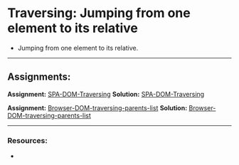 # Traversing: Jumping from one element to its relative

- Jumping from one element to its relative.

---

## Assignments:

**Assignment:** [SPA-DOM-Traversing](https://classroom.github.com/a/r9w1FpXe)
**Solution:** [SPA-DOM-Traversing](https://github.com/FbW-E10/SPA-Assignments-Solutions/tree/main/1-DOM/SPA-DOM-Traversing-solution)

**Assignment:** [Browser-DOM-traversing-parents-list](https://classroom.github.com/a/R4-GKry7)
**Solution:** [Browser-DOM-traversing-parents-list](https://github.com/FbW-E10/SPA-Assignments-Solutions/tree/main/1-DOM/Browser-DOM-traversing-parents-list-solution)

---

### Resources:

- []()
